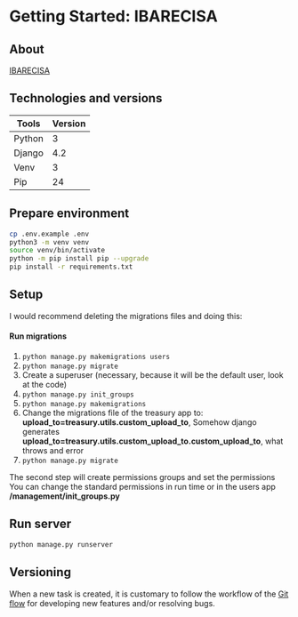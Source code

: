 # Getting Started: IBARECISA

## About

[IBARECISA](https://ibarecisa.org.br/)

## Technologies and versions

  Tools               |  Version
----------------------| --------
Python                | 3
Django                | 4.2
Venv                  | 3
Pip                   | 24

## Prepare environment

```bash
cp .env.example .env
python3 -m venv venv
source venv/bin/activate
python -m pip install pip --upgrade
pip install -r requirements.txt
```

## Setup

I would recommend deleting the migrations files and doing this:

#### Run migrations

1. `python manage.py makemigrations users`
2. `python manage.py migrate`
3. Create a superuser (necessary, because it  will be the default user, look at the code)
4. `python manage.py init_groups`
5. `python manage.py makemigrations`
6. Change the migrations file of the treasury app to: **upload_to=treasury.utils.custom_upload_to**, Somehow django generates **upload_to=treasury.utils.custom_upload_to.custom_upload_to**, what throws and error
7. `python manage.py migrate`

The second step will create permissions groups and set the permissions
You can change the standard permissions in run time or in the users app **/management/init_groups.py**

## Run server

```bash
python manage.py runserver
```

## Versioning

When a new task is created, it is customary to follow the workflow of the [Git flow](https://www.atlassian.com/br/git/tutorials/comparing-workflows/gitflow-workflow) for developing new features and/or resolving bugs.
